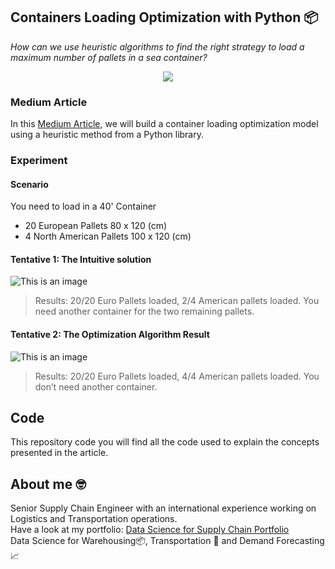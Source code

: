 ## Containers Loading Optimization with Python 📦
*How can we use heuristic algorithms to find the right strategy to load a maximum number of pallets in a sea container?*


<p align="center">
  <img align="center" src="https://miro.medium.com/max/1400/1*CkTDHr6ptOwBM12bLPiW1A.png">
</p>

### Medium Article
In this [Medium Article](https://towardsdatascience.com/maximize-the-loading-capacity-of-a-sea-container-to-reduce-your-shipping-costs-with-python-8cc02c9725a7), we will build a container loading optimization 
model using a heuristic method from a Python library.


### Experiment
#### Scenario
You need to load in a 40' Container
- 20 European Pallets 80 x 120 (cm)
- 4 North American Pallets 100 x 120 (cm)
#### Tentative 1: The Intuitive solution
![This is an image](https://miro.medium.com/max/700/1*VV3FCo5v75EmtDEgyhpKJg.png)
> Results: 20/20 Euro Pallets loaded, 2/4 American pallets loaded. You need another container for the two remaining pallets.
#### Tentative 2: The Optimization Algorithm Result
![This is an image](https://miro.medium.com/max/700/1*QvEfxDGR8KiENh9Fp7LD9w.png)
> Results: 20/20 Euro Pallets loaded, 4/4 American pallets loaded. You don’t need another container.


## Code
This repository code you will find all the code used to explain the concepts presented in the article.

## About me 🤓
Senior Supply Chain Engineer with an international experience working on Logistics and Transportation operations. \
Have a look at my portfolio: [Data Science for Supply Chain Portfolio](https://samirsaci.com) \
Data Science for Warehousing📦, Transportation 🚚 and Demand Forecasting 📈 
